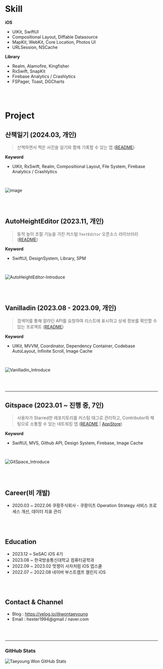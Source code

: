 # Skill
**iOS**
- UIKit, SwiftUI
- Compositional Layout, Diffable Datasource
- MapKit, WebKit, Core Location, Photos UI
- URLSession, NSCache

**Library**
- Realm, Alamofire, Kingfisher
- RxSwift, SnapKit
- Firebase Analytics / Crashlytics
- FSPager, Toast, DGCharts

<br><br>

# Project

## 산책일기 (2024.03, 개인)

> 산책하면서 찍은 사진을 일기와 함께 기록할 수 있는 앱 ([README](https://github.com/wontaeyoung/PhotoRamble))

**Keyword**

- UIKit, RxSwift, Realm, Compositional Layout, File System, Firebase Analytics / Crashlytics

<br>


![image](https://github.com/wontaeyoung/wontaeyoung/assets/45925685/1ba1277d-3790-45ff-a36a-7a5602e26769)

<br><br>

## AutoHeightEditor (2023.11, 개인)

> 동적 높이 조절 기능을 가진 커스텀 `TextEditor` 오픈소스 라이브러리 ([README](https://github.com/wontaeyoung/autoheighteditor))

**Keyword**

- SwiftUI, DesignSystem, Library, SPM

<br>

![AutoHeightEditor-Introduce](https://github.com/wontaeyoung/wontaeyoung/assets/45925685/13961845-486e-42d0-8798-b4fa57cdda1e)

<br><br>

## Vanilladin (2023.08 - 2023.09, 개인)

> 검색어를 통해 알라딘 API를 요청하여 리스트에 표시하고 상세 정보를 확인할 수 있는 프로젝트 ([README](https://github.com/wontaeyoung/vanilladin))

**Keyword**
- UIKit, MVVM, Coordinator, Dependency Container, Codebase AutoLayout, Infinite Scroll, Image Cache

<br>

![Vanilladin_Introduce](https://github.com/wontaeyoung/wontaeyoung/assets/45925685/e9219b54-5d1d-42e3-85c1-d6aca001f263)

<br><br>

---

## Gitspace (2023.01 ~ 진행 중, 7인)

> 사용자가 Starred한 레포지토리를 커스텀 태그로 관리하고, Contributor와 채팅으로 소통할 수 있는 네트워킹 앱 ([README](https://github.com/wontaeyoung/gitspace) | [AppStore](https://apps.apple.com/kr/app/gitspace/id6446034470))

**Keyword**
- SwiftUI, MVS, Github API, Design System, Firebase, Image Cache

<br>

![GitSpace_Introduce](https://github.com/wontaeyoung/wontaeyoung/assets/45925685/8d05a39b-04d5-411d-93d7-ed6d2e30b392)

<br><br>

## Career(비 개발)
- 2020.03 ~ 2022.06 쿠팡주식회사 - 쿠팡이츠 Operation Strategy 서비스 프로세스 개선, 데이터 지표 관리

<br><br>

## Education
- 2023.12 ~ SeSAC iOS 4기
- 2023.08 ~ 한국방송통신대학교 컴퓨터공학과
- 2022.09 ~ 2023.02 멋쟁이 사자처럼 iOS 앱스쿨
- 2022.07 ~ 2022.08 네이버 부스트캠프 챌린지 iOS

<br><br>

## Contact & Channel
- Blog : https://velog.io/@wontaeyoung
- Email : hexter1994@gmail / naver.com

<br><br>

---

### GitHub Stats

<img align="left" alt="Taeyoung Won GitHub Stats" src="https://github-readme-stats.vercel.app/api?username=wontaeyoung"/>
